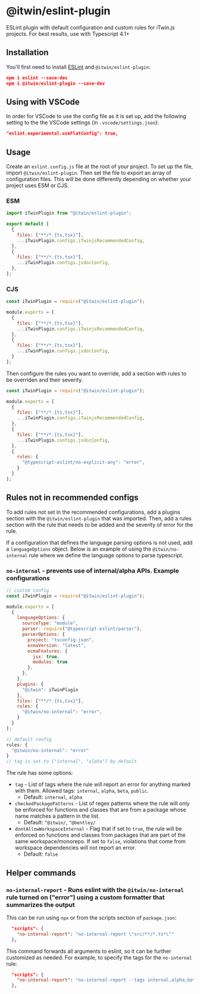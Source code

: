 # @itwin/eslint-plugin

ESLint plugin with default configuration and custom rules for iTwin.js projects. For best results, use with Typescript 4.1+

## Installation

You'll first need to install [ESLint](http://eslint.org) and `@itwin/eslint-plugin`:

```json
npm i eslint --save-dev
npm i @itwin/eslint-plugin --save-dev
```

## Using with VSCode

In order for VSCode to use the config file as it is set up, add the following setting to the the VSCode settings (in `.vscode/settings.json`):

```json
"eslint.experimental.useFlatConfig": true,
```

## Usage

Create an `eslint.config.js` file at the root of your project. To set up the file, import `@itwin/eslint-plugin`. Then set the file to export an array of configuration files. This will be done differently depending on whether your project uses ESM or CJS.

### ESM
```javascript
import iTwinPlugin from "@itwin/eslint-plugin";

export default [
  {
    files: ["**/*.{ts,tsx}"],
    ...iTwinPlugin.configs.iTwinjsRecommendedConfig,
  },
  {
    files: ["**/*.{ts,tsx}"],
    ...iTwinPlugin.configs.jsdocConfig,
  },
];
```
### CJS
```javascript
const iTwinPlugin = require("@itwin/eslint-plugin");

module.exports = [
  {
    files: ["**/*.{ts,tsx}"],
    ...iTwinPlugin.configs.iTwinjsRecommendedConfig,
  },
  {
    files: ["**/*.{ts,tsx}"],
    ...iTwinPlugin.configs.jsdocConfig,
  }
];
```

Then configure the rules you want to override, add a section with rules to be overriden and their severity.

```javascript
const iTwinPlugin = require("@itwin/eslint-plugin");

module.exports = [
  {
    files: ["**/*.{ts,tsx}"],
    ...iTwinPlugin.configs.iTwinjsRecommendedConfig,
  },
  {
    files: ["**/*.{ts,tsx}"],
    ...iTwinPlugin.configs.jsdocConfig,
  },
  {
    rules: {
      "@typescript-eslint/no-explicit-any": "error",
    }
  }
];
```

## Rules not in recommended configs

To add rules not set in the recommended configurations, add a plugins section with the `@itwin/eslint-plugin` that was imported. Then, add a rules section with the rule that needs to be added and the severity of error for the rule. 

If a configuration that defines the language parsing options is not used, add a `languageOptions` object. Below is an example of using the `@itwin/no-internal` rule where we define the language options to parse typescript.

### `no-internal` - prevents use of internal/alpha APIs. Example configurations

```javascript
// custom config
const iTwinPlugin = require("@itwin/eslint-plugin");

module.exports = [
  {
    languageOptions: {
      sourceType: "module",
      parser: require("@typescript-eslint/parser"),
      parserOptions: {
        project: "tsconfig.json",
        ecmaVersion: "latest",
        ecmaFeatures: {
          jsx: true,
          modules: true
        },
      },
    },
    plugins: {
      "@itwin": iTwinPlugin
    },
    files: ["**/*.{ts,tsx}"],
    rules: {
      "@itwin/no-internal": "error",
    }
  }
];
```

```javascript
// default config
rules: {
  "@itwin/no-internal": "error"
}
// tag is set to ["internal", "alpha"] by default
```

The rule has some options:

- `tag` - List of tags where the rule will report an error for anything marked with them. Allowed tags: `internal`, `alpha`, `beta`, `public`.
  - Default: `internal`, `alpha`
- `checkedPackagePatterns` - List of regex patterns where the rule will only be enforced for functions and classes that are from a package whose name matches a pattern in the list.
  - Default: `^@itwin/`, `^@bentley/`
- `dontAllowWorkspaceInternal` - Flag that if set to `true`, the rule will be enforced on functions and classes from packages that are part of the same workspace/monorepo. If set to `false`, violations that come from workspace dependencies will not report an error.
  - Default: `false`

## Helper commands

### `no-internal-report` - Runs eslint with the `@itwin/no-internal` rule turned on ("error") using a custom formatter that summarizes the output

This can be run using `npx` or from the scripts section of `package.json`:

```json
  "scripts": {
    "no-internal-report": "no-internal-report \"src/**/*.ts*\""
  },

```

This command forwards all arguments to eslint, so it can be further customized as needed. For example, to specify the tags for the `no-internal` rule:

```json
  "scripts": {
    "no-internal-report": "no-internal-report --tags internal,alpha,beta \"src/**/*.ts*\""
  },

```
